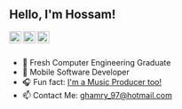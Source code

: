 ## Hello, I'm Hossam!


<a href="https://linkedin.com/in/hossam-elghamry-035180164">
  <img align="left" alt="Siddharth's Linkdein" width="22px" src="https://cdn.jsdelivr.net/npm/simple-icons@v3/icons/linkedin.svg" />
</a>
<a href="https://instagram.com/flarize_/">
  <img align="left" alt="Hossam's Instagram" width="22px" src="https://cdn.jsdelivr.net/npm/simple-icons@v3/icons/instagram.svg" />
</a>
<a href="https://www.youtube.com/channel/UCZ8rNhEA2ei2IgouQoUQO7A">
  <img align="left" alt="Hossam's Youtube" width="22px" src="https://cdn.jsdelivr.net/npm/simple-icons@v3/icons/youtube.svg" />
</a>

<br/>
<br/>

- 🔭 Fresh Computer Engineering Graduate
- 📱   Mobile Software Developer
- 🎧 Fun fact: [I'm a Music Producer too!](https://open.spotify.com/artist/5VYUbhKpehcGwceLDeb1WU)
- 📫 Contact Me: ghamry_97@hotmail.com

